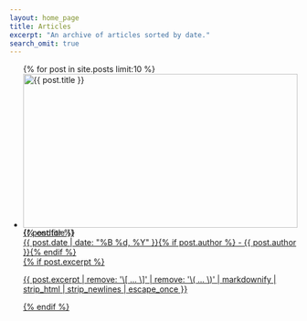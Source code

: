 ```yaml
---
layout: home_page
title: Articles
excerpt: "An archive of articles sorted by date."
search_omit: true
---
```


<ul class="post-list">
{% for post in site.posts limit:10 %}
  <li style="height:270px;"><article>
  <div class="post-thumb" style="{% assign loopindex = forloop.index | modulo: 2 %}{% if loopindex == 1 %}float:left;{%else %}float:right;{% endif %}"><img {% if post.image.feature %}src="{{ site.url }}/images/{{ post.image.feature }}" {% else %}src="{{ site.url }}/images/site-logo.png"{% endif %} height="100%" width="100%" alt="{{ post.title }}"></div>
  <div class="post-content" style="{% assign loopindex = forloop.index | modulo: 2 %}{% if loopindex == 1 %}float:right;{%else %}float:left;{% endif %}">
  <a href="{{ site.url }}{{ post.url }}"><div class="post-title">{{ post.title }}</div> <div><span class="entry-date"><time datetime="{{ post.date | date_to_xmlschema }}">{{ post.date | date: "%B %d, %Y" }}</time></span><span class="entry-author">{% if post.author %} - {{ post.author }}{% endif %}</span></div>{% if post.excerpt %} <p>{{ post.excerpt | remove: '\[ ... \]' | remove: '\( ... \)' | markdownify | strip_html | strip_newlines | escape_once }}</p>{% endif %}</a></div>
  </article></li>
{% endfor %}
</ul>
